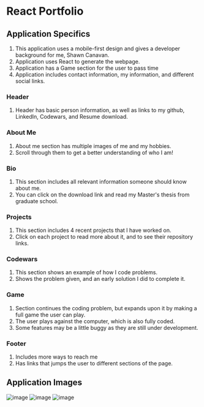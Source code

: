 # React Portfolio

## Application Specifics

1. This application uses a mobile-first design and gives a developer background for me, Shawn Canavan. 
2. Application uses React to generate the webpage.
3. Application has a Game section for the user to pass time
4. Application includes contact information, my information, and different social links.

### Header
1. Header has basic person information, as well as links to my github, LinkedIn, Codewars, and Resume download.

### About Me
1. About me section has multiple images of me and my hobbies.
2. Scroll through them to get a better understanding of who I am!

### Bio
1. This section includes all relevant information someone should know about me.
2. You can click on the download link and read my Master's thesis from graduate school.

### Projects
1. This section includes 4 recent projects that I have worked on.
2. Click on each project to read more about it, and to see their repository links.

### Codewars
1. This section shows an example of how I code problems.
2. Shows the problem given, and an early solution I did to complete it. 

### Game
1. Section continues the coding problem, but expands upon it by making a full game the user can play.
2. The user plays against the computer, which is also fully coded.
3. Some features may be a little buggy as they are still under development. 

### Footer
1. Includes more ways to reach me
2. Has links that jumps the user to different sections of the page. 



## Application Images 
![image](https://user-images.githubusercontent.com/105885313/203567421-5fb12753-bb02-4d41-9e49-f9c60e9be988.png)
![image](https://user-images.githubusercontent.com/105885313/203567511-1e9749fa-83b4-4791-9966-79812f6c0720.png)
![image](https://user-images.githubusercontent.com/105885313/203567577-fe5b772a-8397-4762-ada4-a929f58eb190.png)
